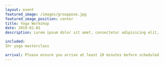 ```yaml
---
layout: event
featured_image: /images/grouppose.jpg
featured_image_position: center
title: Yoga Workshop
date: 2019-01-01
description: Lorem ipsum dolor sit amet, consectetur adipisicing elit, sed do eiusmod tempor incididunt ut labore et dolore magna aliqua. Ut enim ad minim veniam, quis nostrud exercitation ullamco laboris nisi ut aliquip ex ea commodo consequat.

included:
1hr yoga masterclass

arrival: Please ensure you arrive at least 10 minutes before scheduled start time. 
---
```

